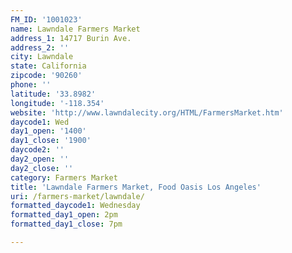 ```yaml
---
FM_ID: '1001023'
name: Lawndale Farmers Market
address_1: 14717 Burin Ave.
address_2: ''
city: Lawndale
state: California
zipcode: '90260'
phone: ''
latitude: '33.8982'
longitude: '-118.354'
website: 'http://www.lawndalecity.org/HTML/FarmersMarket.htm'
daycode1: Wed
day1_open: '1400'
day1_close: '1900'
daycode2: ''
day2_open: ''
day2_close: ''
category: Farmers Market
title: 'Lawndale Farmers Market, Food Oasis Los Angeles'
uri: /farmers-market/lawndale/
formatted_daycode1: Wednesday
formatted_day1_open: 2pm
formatted_day1_close: 7pm

---
```

